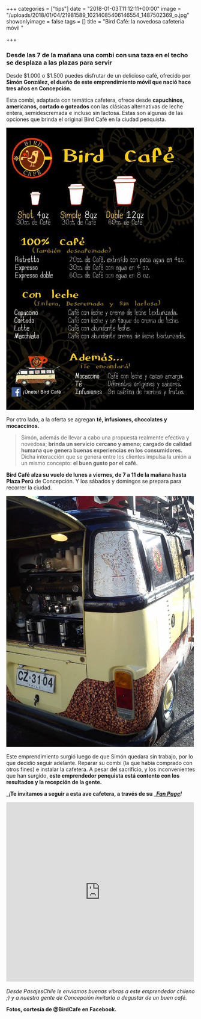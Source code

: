 +++
categories = ["tips"]
date = "2018-01-03T11:12:11+00:00"
image = "/uploads/2018/01/04/21981589_10214085406146554_1487502369_o.jpg"
showonlyimage = false
tags = []
title = "Bird Café: la novedosa cafetería móvil "

+++
### Desde las 7 de la mañana una combi con una taza en el techo se desplaza a las plazas para servir

Desde $1.000 o $1.500 puedes disfrutar de un delicioso café, ofrecido por **Simón González, el dueño de este emprendimiento móvil que nació hace tres años en Concepción.**

Esta combi, adaptada con temática cafetera, ofrece desde **capuchinos, americanos, cortado o goteados** con las clásicas alternativas de leche entera, semidescremada e incluso sin lactosa. Estas son algunas de las opciones que brinda el original Bird Café en la ciudad penquista.

![](/uploads/2018/01/04/20689916_864327523720884_4128396229467223384_o-1.jpg)

Por otro lado, a la oferta se agregan **té, infusiones, chocolates y mocaccinos.**

> Simón, además de llevar a cabo una propuesta realmente efectiva y novedosa; **brinda un servicio cercano y ameno; cargado de calidad humana que genera buenas experiencias en los consumidores.** Dicha interacción que se genera entre los clientes impulsa la unión a un mismo concepto: **el buen gusto por el café.**

**Bird Café alza su vuelo de lunes a viernes, de 7 a 11 de la mañana hasta Plaza Perú** de Concepción. Y los sábados y domingos se prepara para recorrer la ciudad.

![](/uploads/2018/01/04/12140993_539290609557912_6871038540551035677_o.jpg)

Este emprendimiento surgió luego de que Simón quedara sin trabajo, por lo que decidió seguir adelante. Reparar su combi (la que había comprado con otros fines) e instalar la cafetera. A pesar del sacrificio, y los inconvenientes que han surgido, **este emprendedor penquista está contento con los resultados y la recepción de la gente.**

**_¡Te invitamos a seguir a esta ave cafetera, a través de su _**[**_Fan Page_**](https://www.facebook.com/birdcafeconcepcion/)**_!_**

<iframe src="https://www.facebook.com/plugins/post.php?href=https%3A%2F%2Fwww.facebook.com%2Fbirdcafeconcepcion%2Fposts%2F933766863443616&width=500" width="500" height="477" style="border:none;overflow:hidden" scrolling="no" frameborder="0" allowTransparency="true"></iframe>

_Desde PasajesChile le enviamos buenas vibras a este emprendedor chileno ;) y a nuestra gente de Concepción invitarla a degustar de un buen café._

**Fotos, cortesía de @BirdCafe en Facebook.** 
